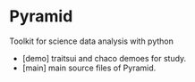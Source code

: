 # Pyramid
Toolkit for science data analysis with python

- [demo] traitsui and chaco demoes for study.
- [main] main source files of Pyramid.
